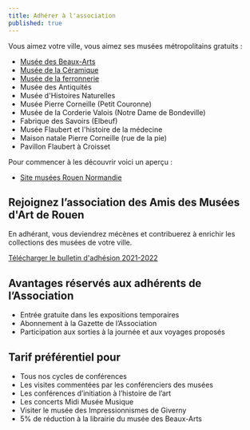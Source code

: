 ```yaml
---
title: Adhérer à l'association
published: true
---
```

Vous aimez votre ville, vous aimez ses musées métropolitains gratuits :

* [Musée des Beaux-Arts](http://mbarouen.fr/fr)
* [Musée de la Céramique](http://museedelaceramique.fr/fr)
* [Musée de la ferronnerie](http://museelesecqdestournelles.fr/fr)
* Musée des Antiquités
* Musée d'Histoires Naturelles
* Musée Pierre Corneille (Petit Couronne)
* Musée de la Corderie Valois (Notre Dame de Bondeville)
* Fabrique des Savoirs (Elbeuf)
* Musée Flaubert et l'histoire de la médecine
* Maison natale Pierre Corneille (rue de la pie)
* Pavillon Flaubert à Croisset

Pour commencer à les découvrir voici un aperçu :

* [Site musées Rouen Normandie](http://musees-rouen-normandie.fr/fr)

## Rejoignez l’association des Amis des Musées d'Art de Rouen

En adhérant, vous deviendrez mécènes et contribuerez à enrichir les collections des musées de votre ville.

[Télécharger le bulletin d'adhésion 2021-2022](/fichiers/brochure-amar-2021-2022.pdf)

## Avantages réservés aux adhérents de l’Association

* Entrée gratuite dans les expositions temporaires
* Abonnement à la Gazette de l’Association
* Participation aux sorties à la journée et aux voyages proposés

## Tarif préférentiel pour

* Tous nos cycles de conférences
* Les visites commentées par les conférenciers des musées
* Les conférences d’initiation à l’histoire de l’art
* Les concerts Midi Musée Musique
* Visiter le musée des Impressionnismes de Giverny
* 5% de réduction à la librairie du musée des Beaux-Arts
